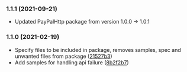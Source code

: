 ### 1.1.1 (2021-09-21)
*  Updated PayPalHttp package from version 1.0.0 -> 1.0.1

### 1.1.0 (2021-02-19)

*  Specify files to be included in package, removes samples, spec and unwanted files from package ([21527b3](https://github.com/paypal/Payouts-NodeJS-SDK/pull/4/commits/21527b323888037c68fc976c6d988c843f819b9f))
*  Add samples for handling api failure ([8b2f2b7](https://github.com/paypal/Payouts-NodeJS-SDK/commit/8b2f2b70ac60f18bde038a46c11408547d671e30))